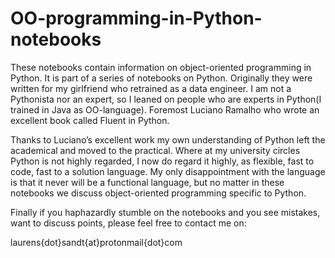 # OO-programming-in-Python-notebooks

These notebooks contain information on object-oriented programming in Python. It is part of a series of notebooks on Python. Originally they were written for my girlfriend who retrained as a data engineer. 
I am not a Pythonista nor an expert, so I leaned on people who are experts in Python(I trained in Java as OO-language). Foremost Luciano Ramalho who wrote an excellent book called Fluent in Python.

Thanks to Luciano’s excellent work my own understanding of Python left the academical and moved to the practical. Where at my university circles Python is not highly regarded, I now do regard it highly, as flexible, fast to code, fast to a solution language.
My only disappointment with the language is that it never will be a functional language, but no matter in these notebooks we discuss object-oriented programming specific to Python. 

Finally if you haphazardly stumble on the notebooks and you see mistakes, want to discuss points, please feel free to contact me on:

laurens{dot}sandt{at}protonmail{dot}com

